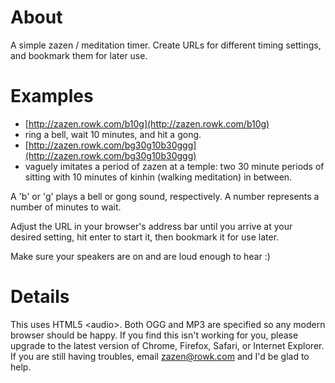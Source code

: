 # About
A simple zazen / meditation timer. Create URLs for different timing settings, and
bookmark them for later use.

# Examples
* [http://zazen.rowk.com/b10g](http://zazen.rowk.com/b10g)
 * ring a bell, wait 10 minutes, and hit a gong.
* [http://zazen.rowk.com/bg30g10b30ggg](http://zazen.rowk.com/bg30g10b30ggg)
 * vaguely imitates a period of zazen at a temple: two 30 minute periods of sitting with 10 minutes of kinhin (walking meditation) in between.

A 'b' or 'g' plays a bell or gong sound, respectively. A number
represents a number of minutes to wait.

Adjust the URL in your browser's address bar until you arrive at your desired
setting, hit enter to start it, then bookmark it for use later.

Make sure your speakers are on and are loud enough to hear :)

# Details
This uses HTML5 &lt;audio&gt;. Both OGG and MP3 are specified so any modern browser should be happy. If you find this isn't working for you, please upgrade to the latest version of Chrome, Firefox, Safari, or Internet Explorer. If you are still having troubles, email zazen@rowk.com and I'd be glad to help.
